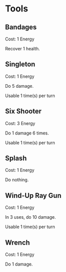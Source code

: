 # Tools

## Bandages

Cost: 1 Energy

Recover 1 health.

## Singleton

Cost: 1 Energy

Do 5 damage.

Usable 1 time(s) per turn

## Six Shooter

Cost: 3 Energy

Do 1 damage 6 times.

Usable 1 time(s) per turn

## Splash

Cost: 1 Energy

Do nothing.

## Wind-Up Ray Gun

Cost: 1 Energy

In 3 uses, do 10 damage.

Usable 1 time(s) per turn

## Wrench

Cost: 1 Energy

Do 1 damage.